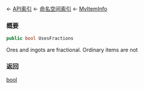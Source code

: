 ← [API索引](Api-Index) ← [命名空间索引](Namespace-Index) ← [MyItemInfo](VRage.Game.ModAPI.Ingame.MyItemInfo)

### 概要

```csharp
public bool UsesFractions
```

Ores and ingots are fractional. Ordinary items are not

### 返回

[bool](https://docs.microsoft.com/en-us/dotnet/api/System.Boolean?view=netframework-4.6)

